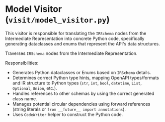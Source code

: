 # Model Visitor (`visit/model_visitor.py`)

This visitor is responsible for translating the `IRSchema` nodes from the Intermediate Representation into concrete Python code, specifically generating dataclasses and enums that represent the API's data structures.

Traverses `IRSchema` nodes from the Intermediate Representation.

Responsibilities:
*   Generates Python dataclasses or Enums based on `IRSchema` details.
*   Determines correct Python type hints, mapping OpenAPI types/formats and IR structure to Python types (`str`, `int`, `bool`, `datetime`, `List`, `Optional`, `Union`, etc.).
*   Handles references to other schemas by using the correct generated class name.
*   Manages potential circular dependencies using forward references (string literals or `from __future__ import annotations`).
*   Uses `CodeWriter` helper to construct the Python code. 